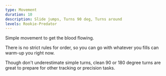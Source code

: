 ```yaml
---
type: Movement
duration: 10
description: Slide jumps, Turns 90 deg, Turns around
levels: Rookie-Predator
---
```


Simple movement to get the blood flowing.

There is no strict rules for order, so you can go with whatever you fills can warm-up you right now.

Though don't underestimate simple turns, clean 90 or 180 degree turns are great to prepare for other tracking or precision tasks.
